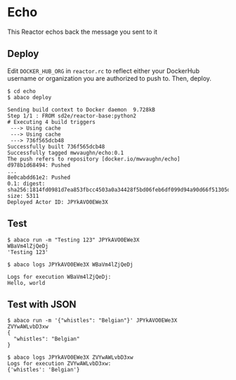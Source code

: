 # Echo

This Reactor echos back the message you sent to it

## Deploy

Edit `DOCKER_HUB_ORG` in `reactor.rc` to reflect either your DockerHub 
username or organization you are authorized to push to. Then, deploy.

```shell
$ cd echo 
$ abaco deploy

Sending build context to Docker daemon  9.728kB
Step 1/1 : FROM sd2e/reactor-base:python2
# Executing 4 build triggers
 ---> Using cache
 ---> Using cache
 ---> 736f565dcb48
Successfully built 736f565dcb48
Successfully tagged mwvaughn/echo:0.1
The push refers to repository [docker.io/mwvaughn/echo]
d978b1d68494: Pushed 
...
8e0cabdd61e2: Pushed 
0.1: digest: sha256:1814fd0981d7ea853fbcc4503a0a34428f5bd06feb6df099d94a90d66f51305d size: 5311
Deployed Actor ID: JPYkAVO0EWe3X
```

## Test

```shell
$ abaco run -m "Testing 123" JPYkAVO0EWe3X
WBaVm4lZjQeDj
'Testing 123'

$ abaco logs JPYkAVO0EWe3X WBaVm4lZjQeDj

Logs for execution WBaVm4lZjQeDj:
Hello, world
```

## Test with JSON


```
$ abaco run -m '{"whistles": "Belgian"}' JPYkAVO0EWe3X
ZVYwAWLvbD3xw
{
  "whistles": "Belgian"
}

$ abaco logs JPYkAVO0EWe3X ZVYwAWLvbD3xw
Logs for execution ZVYwAWLvbD3xw:
{'whistles': 'Belgian'}
```

